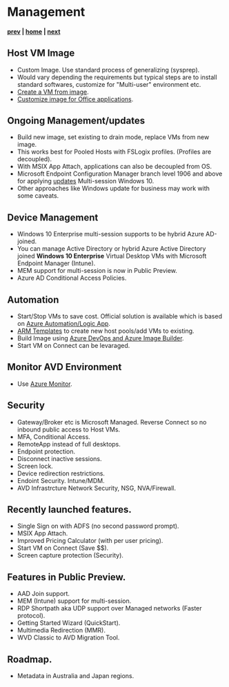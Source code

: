 # Management

#### [prev](./deployment-s20.md) | [home](./welcome.md)  | [next](./resources.md)

## Host VM Image
- Custom Image. Use standard process of generalizing (sysprep).
- Would vary depending the requirements but typical steps are to install standard softwares, customize for "Multi-user" environment etc.
- [Create a VM from image](https://docs.microsoft.com/en-us/azure/virtual-machines/windows/capture-image-resource).
- [Customize image for Office applications](https://docs.microsoft.com/en-us/azure/virtual-desktop/install-office-on-wvd-master-image).

## Ongoing Management/updates
-  Build new image, set existing to drain mode, replace VMs from new image.
-  This works best for Pooled Hosts with FSLogix profiles. (Profiles are decoupled).
-  With MSIX App Attach, applications can also be decoupled from OS. 
-  Microsoft Endpoint Configuration Manager branch level 1906 and above for applying [updates](https://docs.microsoft.com/en-us/azure/virtual-desktop/configure-automatic-updates) Multi-session Windows 10.
-  Other approaches like Windows update for business may work with some caveats. 

## Device Management
-  Windows 10 Enterprise multi-session supports to be hybrid Azure AD-joined.
-  You can manage Active Directory or hybrid Azure Active Directory joined **Windows 10 Enterprise** Virtual Desktop VMs with Microsoft Endpoint Manager (Intune).
-  MEM support for multi-session is now in Public Preview. 
-  Azure AD Conditional Access Policies.

## Automation 
-  Start/Stop VMs to save cost. Official solution is available which is based on [Azure Automation/Logic App](https://docs.microsoft.com/en-us/azure/virtual-desktop/set-up-scaling-script).
-  [ARM Templates](https://github.com/Azure/RDS-Templates/tree/master/ARM-wvd-templates) to create new host pools/add VMs to existing.
-  Build Image using [Azure DevOps and Azure Image Builder](https://techcommunity.microsoft.com/t5/windows-virtual-desktop/building-a-windows-10-enterprise-multi-session-master-image-with/m-p/1503913).
-  Start VM on Connect can be levaraged.

## Monitor AVD Environment
-  Use [Azure Monitor](https://docs.microsoft.com/en-us/azure/virtual-desktop/azure-monitor).

## Security
-  Gateway/Broker etc is Microsoft Managed. Reverse Connect so no inbound public access to Host VMs.
-  MFA, Conditional Access.
-  RemoteApp instead of full desktops.
-  Endpoint protection. 
-  Disconnect inactive sessions.
-  Screen lock.
-  Device redirection restrictions.
-  Endoint Security. Intune/MDM.
-  AVD Infrastrcture Network Security, NSG, NVA/Firewall.

## Recently launched features. 
-  Single Sign on with ADFS (no second password prompt).
-  MSIX App Attach.
-  Improved Pricing Calculator (with per user pricing).
-  Start VM on Connect (Save $$).
-  Screen capture protection (Security).

## Features in Public Preview.
-  AAD Join support.
-  MEM (Intune) support for multi-session. 
-  RDP Shortpath aka UDP support over Managed networks (Faster protocol).
-  Getting Started Wizard (QuickStart).
-  Multimedia Redirection (MMR).
-  WVD Classic to AVD Migration Tool.

## Roadmap.
-  Metadata in Australia and Japan regions.





